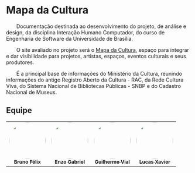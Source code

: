 # Mapa da Cultura

&emsp;&emsp;Documentação destinada ao desenvolvimento do projeto, de análise e design, da disciplina Interação Humano Computador, do curso de Engenharia de Software da Universidade de Brasília.

&emsp;&emsp;O site avaliado no projeto será o [Mapa da Cultura](http://mapas.cultura.gov.br/), espaço para integrar e dar visibilidade para projetos, artistas, espaços, eventos culturais e seus produtores.

&emsp;&emsp;É a principal base de informações do Ministério da Cultura, reunindo informações do antigo Registro Aberto da Cultura - RAC, da Rede Cultura Viva, do Sistema Nacional de Bibliotecas Públicas - SNBP e do Cadastro Nacional de Museus.


## Equipe

 <table>
    <tr>
        <td align="center"><a href="https://github.com/Bruno-Felix"><img style="border-radius: 50%;" src="https://avatars2.githubusercontent.com/u/38890440?s=400&u=9c14ab68fc12dbeb25956056fe86bb075d138fa5&v=4" width="100px;" alt=""/><br /><sub><b>Bruno Félix</b></sub></a><br /><a href="https://github.com/Bruno-Felix"></a></td>
        <td align="center"><a href="https://github.com/enzoggqs"><img style="border-radius: 50%;" src="https://avatars.githubusercontent.com/u/38733364?v=44" width="100px;" alt=""/><br /><sub><b>Enzo Gabriel</b></sub></a><br /><a href="https://github.com/enzoggqs"></a></td>
        <td align="center"><a href="https://github.com/GRVial"><img style="border-radius: 50%;" src="https://avatars.githubusercontent.com/u/78435405?v=4" width="100px;" alt=""/><br /><sub><b>Guilherme Vial</b></sub></a><br /><a href="https://github.com/GRVial"></a></td>
        <td align="center"><a href="https://github.com/LucasBraunX"><img style="border-radius: 50%;" src="https://avatars.githubusercontent.com/u/78307547?v=4" width="100px;" alt=""/><br /><sub><b>Lucas Xavier</b></sub></a><br /><a href="https://github.com/LucasBraunX"></a></td>
    </tr>
</table>
